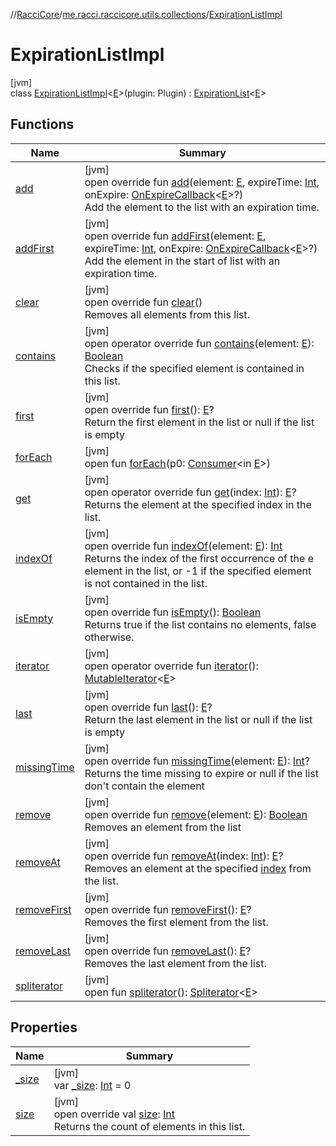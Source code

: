 //[RacciCore](../../../index.md)/[me.racci.raccicore.utils.collections](../index.md)/[ExpirationListImpl](index.md)

# ExpirationListImpl

[jvm]\
class [ExpirationListImpl](index.md)&lt;[E](index.md)&gt;(plugin: Plugin) : [ExpirationList](../-expiration-list/index.md)&lt;[E](index.md)&gt;

## Functions

| Name | Summary |
|---|---|
| [add](add.md) | [jvm]<br>open override fun [add](add.md)(element: [E](index.md), expireTime: [Int](https://kotlinlang.org/api/latest/jvm/stdlib/kotlin/-int/index.html), onExpire: [OnExpireCallback](../index.md#1412320920%2FClasslikes%2F-519281799)&lt;[E](index.md)&gt;?)<br>Add the element to the list with an expiration time. |
| [addFirst](add-first.md) | [jvm]<br>open override fun [addFirst](add-first.md)(element: [E](index.md), expireTime: [Int](https://kotlinlang.org/api/latest/jvm/stdlib/kotlin/-int/index.html), onExpire: [OnExpireCallback](../index.md#1412320920%2FClasslikes%2F-519281799)&lt;[E](index.md)&gt;?)<br>Add the element in the start of list with an expiration time. |
| [clear](clear.md) | [jvm]<br>open override fun [clear](clear.md)()<br>Removes all elements from this list. |
| [contains](contains.md) | [jvm]<br>open operator override fun [contains](contains.md)(element: [E](index.md)): [Boolean](https://kotlinlang.org/api/latest/jvm/stdlib/kotlin/-boolean/index.html)<br>Checks if the specified element is contained in this list. |
| [first](first.md) | [jvm]<br>open override fun [first](first.md)(): [E](index.md)?<br>Return the first element in the list or null if the list is empty |
| [forEach](../-observable-collection/index.md#1532301601%2FFunctions%2F-519281799) | [jvm]<br>open fun [forEach](../-observable-collection/index.md#1532301601%2FFunctions%2F-519281799)(p0: [Consumer](https://docs.oracle.com/javase/8/docs/api/java/util/function/Consumer.html)&lt;in [E](index.md)&gt;) |
| [get](get.md) | [jvm]<br>open operator override fun [get](get.md)(index: [Int](https://kotlinlang.org/api/latest/jvm/stdlib/kotlin/-int/index.html)): [E](index.md)?<br>Returns the element at the specified index in the list. |
| [indexOf](index-of.md) | [jvm]<br>open override fun [indexOf](index-of.md)(element: [E](index.md)): [Int](https://kotlinlang.org/api/latest/jvm/stdlib/kotlin/-int/index.html)<br>Returns the index of the first occurrence of the e element in the list, or -1 if the specified element is not contained in the list. |
| [isEmpty](is-empty.md) | [jvm]<br>open override fun [isEmpty](is-empty.md)(): [Boolean](https://kotlinlang.org/api/latest/jvm/stdlib/kotlin/-boolean/index.html)<br>Returns true if the list contains no elements, false otherwise. |
| [iterator](iterator.md) | [jvm]<br>open operator override fun [iterator](iterator.md)(): [MutableIterator](https://kotlinlang.org/api/latest/jvm/stdlib/kotlin.collections/-mutable-iterator/index.html)&lt;[E](index.md)&gt; |
| [last](last.md) | [jvm]<br>open override fun [last](last.md)(): [E](index.md)?<br>Return the last element in the list or null if the list is empty |
| [missingTime](missing-time.md) | [jvm]<br>open override fun [missingTime](missing-time.md)(element: [E](index.md)): [Int](https://kotlinlang.org/api/latest/jvm/stdlib/kotlin/-int/index.html)?<br>Returns the time missing to expire or null if the list don't contain the element |
| [remove](remove.md) | [jvm]<br>open override fun [remove](remove.md)(element: [E](index.md)): [Boolean](https://kotlinlang.org/api/latest/jvm/stdlib/kotlin/-boolean/index.html)<br>Removes an element from the list |
| [removeAt](remove-at.md) | [jvm]<br>open override fun [removeAt](remove-at.md)(index: [Int](https://kotlinlang.org/api/latest/jvm/stdlib/kotlin/-int/index.html)): [E](index.md)?<br>Removes an element at the specified [index](remove-at.md) from the list. |
| [removeFirst](remove-first.md) | [jvm]<br>open override fun [removeFirst](remove-first.md)(): [E](index.md)?<br>Removes the first element from the list. |
| [removeLast](remove-last.md) | [jvm]<br>open override fun [removeLast](remove-last.md)(): [E](index.md)?<br>Removes the last element from the list. |
| [spliterator](index.md#-1387152138%2FFunctions%2F-519281799) | [jvm]<br>open fun [spliterator](index.md#-1387152138%2FFunctions%2F-519281799)(): [Spliterator](https://docs.oracle.com/javase/8/docs/api/java/util/Spliterator.html)&lt;[E](index.md)&gt; |

## Properties

| Name | Summary |
|---|---|
| [_size](_size.md) | [jvm]<br>var [_size](_size.md): [Int](https://kotlinlang.org/api/latest/jvm/stdlib/kotlin/-int/index.html) = 0 |
| [size](size.md) | [jvm]<br>open override val [size](size.md): [Int](https://kotlinlang.org/api/latest/jvm/stdlib/kotlin/-int/index.html)<br>Returns the count of elements in this list. |
